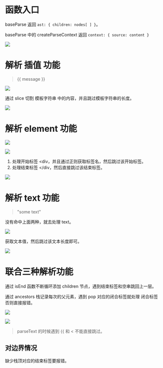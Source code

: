 #	函数入口

baseParse 返回 `ast: { children: nodes[ ] }`。

baseParse 中的 createParseContext 返回 `context: { source: content }`

![](https://raw.githubusercontent.com/qiulengshuo/images/master/20220608201118.png)

#	解析 插值 功能

> {{ message }}



![](https://raw.githubusercontent.com/qiulengshuo/images/master/20220608201155.png)

通过 slice 切割 模板字符串 中的内容，并且跳过模板字符串的长度。

![](https://raw.githubusercontent.com/qiulengshuo/images/master/20220608201215.png)

#	解析 element 功能

![](https://raw.githubusercontent.com/qiulengshuo/images/master/20220608201532.png)

![](https://raw.githubusercontent.com/qiulengshuo/images/master/20220608201346.png)

1. 处理开始标签 <div，并且通过正则获取标签名，然后跳过该开始标签。
2. 处理结束标签 </div，然后直接跳过该结束标签。

![](https://raw.githubusercontent.com/qiulengshuo/images/master/20220608201658.png)

#	解析 text 功能

> "some text"

没有命中上面两种，就去处理 text。

![](https://raw.githubusercontent.com/qiulengshuo/images/master/20220608201950.png)

获取文本值，然后跳过该文本长度即可。

![](https://raw.githubusercontent.com/qiulengshuo/images/master/20220608202018.png)

#	联合三种解析功能

通过 isEnd 函数不断循环添加 children 节点，遇到结束标签和空串跳回上一层。

通过 ancestors 栈记录每次的父元素，遇到 pop 对应的闭合标签就处理 闭合标签否则直接报错。

![](https://raw.githubusercontent.com/qiulengshuo/images/master/20220609195422.png)

![](https://raw.githubusercontent.com/qiulengshuo/images/master/20220609195729.png)

> parseText 的时候遇到 {{ 和 < 不能直接跳过。

##	对边界情况

缺少栈顶对应的结束标签要报错。